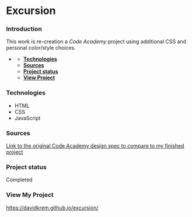 # **Excursion**

### **Introduction**
This work is re-creation a *Code Academy* project using additional CSS and personal color/style choices.
- [](#)

    - [**Technologies**](#technologies)
    - [**Sources**](#sources)
    - [**Project status**](#project-status)
    - [**View Project**](#other-information)

### **Technologies**

- HTML
- CSS
- JavaScript
  
### **Sources**
[Link to the original Code Academy design spec to compare to my finished project](https://content.codecademy.com/programs/freelance-one/excursion/mocks/excursion_redline.png)

  
### **Project status**
Completed

### **View My Project**
https://davidkrem.github.io/excursion/

